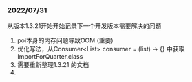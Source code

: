 
### 2022/07/31
从版本1.3.21开始开始记录下一个开发版本需要解决的问题

1. poi本身的内存问题导致OOM (重要)
2. 优化写法，从Consumer<List<ImportForQuarter>> consumer = (list) -> {} 中获取ImportForQuarter.class
3. 需要重新整理1.3.21 的文档
4. 


